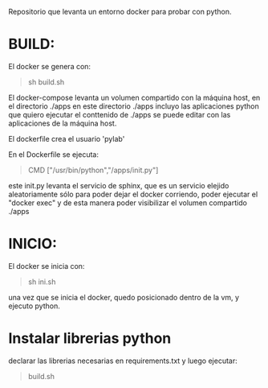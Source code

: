 Repositorio que levanta un entorno docker para probar con python.

BUILD:
======

El docker se genera con:
> sh build.sh

El docker-compose levanta un volumen compartido con la máquina host, en el directorio ./apps
en este directorio ./apps incluyo las aplicaciones python que quiero ejecutar
el conttenido de ./apps se puede editar con las aplicaciones de la máquina host.

El dockerfile crea el usuario 'pylab'

En el Dockerfile se ejecuta:
> CMD ["/usr/bin/python","/apps/init.py"] 

este init.py levanta el servicio de sphinx, que es un servicio elejido aleatoriamente sólo para poder dejar el docker corriendo, poder ejecutar el "docker exec" y de esta manera poder visibilizar el volumen compartido ./apps


INICIO:
=======

El docker se inicia con:

> sh ini.sh

una vez que se inicia el docker, quedo posicionado dentro de la vm, y ejecuto python.


Instalar librerias python
=========================
declarar las librerias necesarias en requirements.txt y luego ejecutar:
> build.sh
